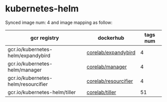 # kubernetes-helm


Synced image num: 4 and image mapping as follow:



|  gcr registry | dockerhub | tags num |
|-------------- | -------------- | -------------- | 
| gcr.io/kubernetes-helm/expandybird | [corelab/expandybird](https://hub.docker.com/r/corelab/expandybird) | 4 | 
| gcr.io/kubernetes-helm/manager | [corelab/manager](https://hub.docker.com/r/corelab/manager) | 4 | 
| gcr.io/kubernetes-helm/resourcifier | [corelab/resourcifier](https://hub.docker.com/r/corelab/resourcifier) | 4 | 
| gcr.io/kubernetes-helm/tiller | [corelab/tiller](https://hub.docker.com/r/corelab/tiller) | 51 | 

